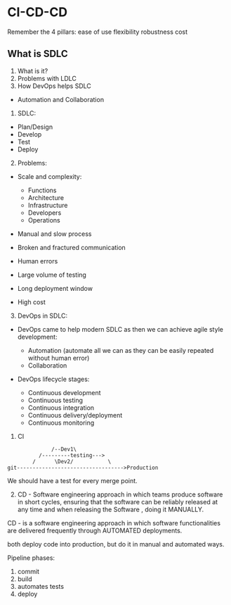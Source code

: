 # CI-CD-CD

Remember the 4 pillars:
  ease of use
  flexibility
  robustness
  cost

## What is SDLC
1. What is it?
2. Problems with LDLC
3. How DevOps helps SDLC
  - Automation and Collaboration

1. SDLC:
  - Plan/Design
  - Develop
  - Test
  - Deploy

2. Problems:
  - Scale and complexity:
    - Functions
    - Architecture
    - Infrastructure
    - Developers
    - Operations

  - Manual and slow process
  - Broken and fractured communication
  - Human errors
  - Large volume of testing
  - Long deployment window
  - High cost

3. DevOps in SDLC:
- DevOps came to help modern SDLC as then we can achieve agile style development:
  - Automation (automate all we can as they can be easily repeated without human error)
  - Collaboration

- DevOps lifecycle stages:
  - Continuous development
  - Continuous testing
  - Continuous integration
  - Continuous delivery/deployment
  - Continuous monitoring

1. CI
````
              /--Dev1\
          /---------testing--->
        /      \Dev2/           \
git---------------------------------->Production
````
We should have a test for every merge point.

2. CD - Software engineering approach in which teams produce software in short cycles,
ensuring that the software can be reliably released at any time and when releasing the Software
, doing it MANUALLY.

CD - is a software engineering approach in which software functionalities are
delivered frequently through AUTOMATED deployments.

both deploy code into production, but do it in manual and automated ways.

Pipeline phases:
1. commit
2. build
3. automates tests
4. deploy
